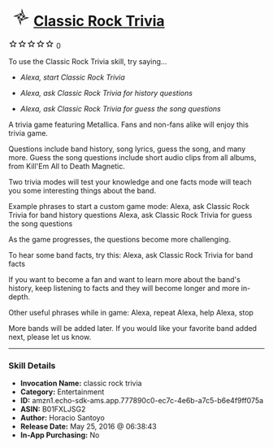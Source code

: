 # &nbsp;<img src="skill_icon" alt="Classic Rock Trivia icon" width="36"> [Classic Rock Trivia](http://alexa.amazon.com/#skills/amzn1.echo-sdk-ams.app.777890c0-ec7c-4e6b-a7c5-b6e4f9ff075a)
![0 stars](../../images/ic_star_border_black_18dp_1x.png)![0 stars](../../images/ic_star_border_black_18dp_1x.png)![0 stars](../../images/ic_star_border_black_18dp_1x.png)![0 stars](../../images/ic_star_border_black_18dp_1x.png)![0 stars](../../images/ic_star_border_black_18dp_1x.png) 0

To use the Classic Rock Trivia skill, try saying...

* *Alexa, start Classic Rock Trivia*

* *Alexa, ask Classic Rock Trivia for history questions*

* *Alexa, ask Classic Rock Trivia for guess the song questions*

A trivia game featuring Metallica.  Fans and non-fans alike will enjoy this trivia game.

Questions include band history, song lyrics, guess the song, and many more.
Guess the song questions include short audio clips from all albums, from Kill'Em All to Death Magnetic.

Two trivia modes will test your knowledge and one facts mode will teach you some interesting things about the band.

Example phrases to start a custom game mode:
Alexa, ask Classic Rock Trivia for band history questions
Alexa, ask Classic Rock Trivia for guess the song questions

As the game progresses, the questions become more challenging.

To hear some band facts, try this:
Alexa, ask Classic Rock Trivia for band facts

If you want to become a fan and want to learn more about the band's history, keep listening to facts and they will become longer and more in-depth.

Other useful phrases while in game:
Alexa, repeat
Alexa, help
Alexa, stop

More bands will be added later.  If you would like your favorite band added next, please let us know.

***

### Skill Details

* **Invocation Name:** classic rock trivia
* **Category:** Entertainment
* **ID:** amzn1.echo-sdk-ams.app.777890c0-ec7c-4e6b-a7c5-b6e4f9ff075a
* **ASIN:** B01FXLJSG2
* **Author:** Horacio Santoyo
* **Release Date:** May 25, 2016 @ 06:38:43
* **In-App Purchasing:** No
